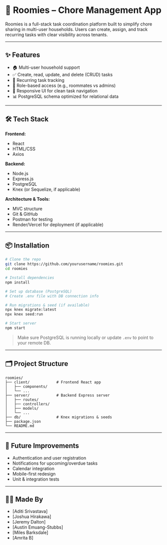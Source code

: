 # 🧹 Roomies – Chore Management App

Roomies is a full-stack task coordination platform built to simplify chore sharing in multi-user households. Users can create, assign, and track recurring tasks with clear visibility across tenants.

---

## ✨ Features

- 🏠 Multi-user household support
- ✅ Create, read, update, and delete (CRUD) tasks
- 🔁 Recurring task tracking
- 👥 Role-based access (e.g., roommates vs admins)
- 📄 Responsive UI for clean task navigation
- 📊 PostgreSQL schema optimized for relational data

---

## 🛠 Tech Stack

**Frontend:**  
- React  
- HTML/CSS  
- Axios  

**Backend:**  
- Node.js  
- Express.js  
- PostgreSQL  
- Knex (or Sequelize, if applicable)  

**Architecture & Tools:**  
- MVC structure  
- Git & GitHub  
- Postman for testing  
- Render/Vercel for deployment (if applicable)

---

## 📦 Installation

```bash
# Clone the repo
git clone https://github.com/yourusername/roomies.git
cd roomies

# Install dependencies
npm install

# Set up database (PostgreSQL)
# Create .env file with DB connection info

# Run migrations & seed (if available)
npx knex migrate:latest
npx knex seed:run

# Start server
npm start
```

> Make sure PostgreSQL is running locally or update `.env` to point to your remote DB.

---

## 🗂 Project Structure

```
roomies/
├── client/            # Frontend React app
│   ├── components/
│   └── ...
├── server/            # Backend Express server
│   ├── routes/
│   ├── controllers/
│   ├── models/
│   └── ...
├── db/                # Knex migrations & seeds
├── package.json
└── README.md
```

---

## 🚧 Future Improvements

- Authentication and user registration
- Notifications for upcoming/overdue tasks
- Calendar integration
- Mobile-first redesign
- Unit & integration tests

---

## 🧑‍💻 Made By

- [Aditi Srivastava]
- [Joshua Hirakawa] 
- [Jeremy Dalton]
- [Austin Emuang-Stubbs]
- [Miles Barksdale]
- [Amrita B]
